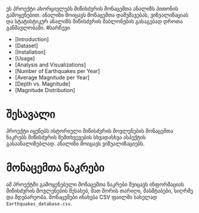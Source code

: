 ეს პროექტი ახორციელებს მიწისძვრის მონაცემთა ანალიზს პითონის გამოყენებით. 
ანალიზი მოიცავს მონაცემთა დამუშავებას, ვიზუალიზაციას და სტატისტიკურ ანალიზს მიწისძვრის შაბლონების გასაგებად დროთა განმავლობაში.
#სარჩევი
- [Introduction]
- [Dataset]
- [Installation]
- [Usage]
- [Analysis and Visualizations] 
 - [Number of Earthquakes per Year]
 - [Average Magnitude per Year]
 - [Depth vs. Magnitude]
 - [Magnitude Distribution]
# შესავალი

პროექტი იყენებს ისტორიული მიწისძვრის მოვლენების მონაცემთა ნაკრებს მიწისძვრის შემთხვევების სხვადასხვა ასპექტის გასაანალიზებლად. ანალიზი მოიცავს ვიზუალიზაციებს.
# მონაცემთა ნაკრები

ამ პროექტში გამოყენებული მონაცემთა ნაკრები შეიცავს ინფორმაციას მიწისძვრის მოვლენების შესახებ, მათ შორის თარიღი, მასშტაბები, სიღრმე და მდებარეობა. მონაცემები ინახება CSV ფაილში სახელად `Earthquakes_database.csv`.
